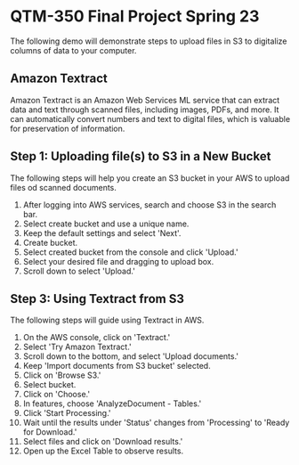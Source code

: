 # QTM-350 Final Project Spring 23
The following demo will demonstrate steps to upload files in S3 to digitalize columns of data to your computer.

## Amazon Textract
Amazon Textract is an Amazon Web Services ML service that can extract data and text through scanned files, including images, PDFs, and more. It can automatically convert numbers and text to digital files, which is valuable for preservation of information. 

## Step 1: Uploading file(s) to S3 in a New Bucket
The following steps will help you create an S3 bucket in your AWS to upload files od scanned documents.
1. After logging into AWS services, search and choose S3 in the search bar.
2. Select create bucket and use a unique name.
3. Keep the default settings and select 'Next'.
4. Create bucket.
5. Select created bucket from the console and click 'Upload.'
6. Select your desired file and dragging to upload box.
7. Scroll down to select 'Upload.'

## Step 3: Using Textract from S3
The following steps will guide using Textract in AWS.
1. On the AWS console, click on 'Textract.'
2. Select 'Try Amazon Textract.'
3. Scroll down to the bottom, and select 'Upload documents.'
4. Keep 'Import documents from S3 bucket' selected.
5. Click on 'Browse S3.'
6. Select bucket.
7. Click on 'Choose.'
8. In features, choose 'AnalyzeDocument - Tables.'
9. Click 'Start Processing.'
10. Wait until the results under 'Status' changes from 'Processing' to 'Ready for Download.'
11. Select files and click on 'Download results.'
12. Open up the Excel Table to observe results. 
